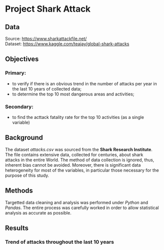 # Project Shark Attack #

## Data ##
Source: https://www.sharkattackfile.net/ <br />
Dataset: https://www.kaggle.com/teajay/global-shark-attacks <br />

## Objectives
### Primary: ###
* to verify if there is an obvious trend in the number of attacks per year in the last 10 years of collected data; <br />
* to determine the top 10 most dangerous areas and activities; <br />

### Secondary: ###
* to find the acttack fatality rate for the top 10 activities (as a single variable) <br />

## Background ##
The dataset *attacks.csv* was sourced from the **Shark Research Institute**. The file contains extensive data, collected for centuries, about shark attacks in the entire World. The method of data collection is ignored, thus, inherent bias cannot be avoided. Moreover, there is significant data heterogeneity for most of the variables, in particular those necessary for the purpose of this study. 

## Methods ##
Targetted data cleaning and analysis was performed under *Python* and *Pandas*. The entire process was carefully worked in order to allow statistical analysis as accurate as possible.

## Results ##

### Trend of attacks throughout the last 10 years ###

